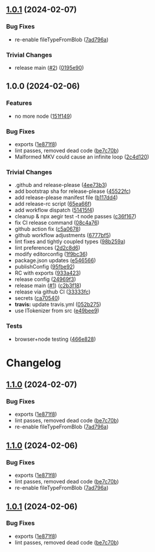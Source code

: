 ## [1.0.1](https://github.com/sgtpooki/file-type/compare/v1.0.0...v1.0.1) (2024-02-07)


### Bug Fixes

* re-enable fileTypeFromBlob ([7ad796a](https://github.com/sgtpooki/file-type/commit/7ad796aa5e740666ab09c9ca40dd033d45a20674))


### Trivial Changes

* release main ([#2](https://github.com/sgtpooki/file-type/issues/2)) ([0195e90](https://github.com/sgtpooki/file-type/commit/0195e90254c550472d6ba68a5fc529f43a61d74b))

## 1.0.0 (2024-02-06)


### Features

* no more node ([151f149](https://github.com/sgtpooki/file-type/commit/151f149184539be999d20985afd04b45d4d2ffd9))


### Bug Fixes

* exports ([1e871f8](https://github.com/sgtpooki/file-type/commit/1e871f85364d9cc41155aac550b958f9b56b939d))
* lint passes, removed dead code ([be7c70b](https://github.com/sgtpooki/file-type/commit/be7c70b0406533dbdba2e0713d0776cfacc69975))
* Malformed MKV could cause an infinite loop ([2c4d120](https://github.com/sgtpooki/file-type/commit/2c4d1200c99dffb7d515b9b9951ef43c22bf7e47))


### Trivial Changes

* .github and release-please ([4ee73b3](https://github.com/sgtpooki/file-type/commit/4ee73b3c1a25636539ac569f51d9b5d76e11ead0))
* add bootstrap sha for release-please ([45522fc](https://github.com/sgtpooki/file-type/commit/45522fc0b2feb491581ac1b2d2a84e0dc22ad321))
* add release-please manifest file ([b117dd4](https://github.com/sgtpooki/file-type/commit/b117dd4f5ce59f15ad58f70009a90462ac458266))
* add release-rc script ([65ea66f](https://github.com/sgtpooki/file-type/commit/65ea66f14cec7bc993a9bffa8170a1d3314fe695))
* add workflow dispatch ([51415f4](https://github.com/sgtpooki/file-type/commit/51415f49ad6d273d4672ed466765bd482bbaee74))
* cleanup & npx aegir test -t node passes ([c36f167](https://github.com/sgtpooki/file-type/commit/c36f167d0f5a286d84c0c6ccbcd7d21163bd15c3))
* fix CI release command ([08c4a76](https://github.com/sgtpooki/file-type/commit/08c4a767b3b97ed9600c93ff6b8ae8ed53a515f6))
* github action fix ([c5a0678](https://github.com/sgtpooki/file-type/commit/c5a0678e4224b9ad7da31a0a1b44f5ab10f2de05))
* github workflow adjustments ([6777bf5](https://github.com/sgtpooki/file-type/commit/6777bf50272ef61cff82482841d187ff4224acb7))
* lint fixes and tightly coupled types ([98b259a](https://github.com/sgtpooki/file-type/commit/98b259a9120e169055e1c172086f954dab9ff85f))
* lint preferences ([2d2c8d6](https://github.com/sgtpooki/file-type/commit/2d2c8d66f41f124f89b2de909a7a71840b8514eb))
* modify editorconfig ([1f9bc36](https://github.com/sgtpooki/file-type/commit/1f9bc369b19241f58eb96748993751b0f26395b2))
* package.json updates ([e546566](https://github.com/sgtpooki/file-type/commit/e546566b40203d59bfc25bcc1bf50d34d0ad72cd))
* publishConfig ([95fbe92](https://github.com/sgtpooki/file-type/commit/95fbe9280b9e0eb15ca9c5cae1e94db6de95bf42))
* RC with exports ([933a423](https://github.com/sgtpooki/file-type/commit/933a423f1404fd3271e6bc59ff1554036d4c2af1))
* release config ([24969f3](https://github.com/sgtpooki/file-type/commit/24969f399b3e79d6a8664f9a5111faaaab42f40e))
* release main ([#1](https://github.com/sgtpooki/file-type/issues/1)) ([c2b3f18](https://github.com/sgtpooki/file-type/commit/c2b3f1883ce5f2eb340c8c845faf94dc0869078c))
* release via github CI ([33333fc](https://github.com/sgtpooki/file-type/commit/33333fc595c57c9207d6f9f6f5d447b179500f1b))
* secrets ([ca70540](https://github.com/sgtpooki/file-type/commit/ca705403e8a85720da649deb86aed20c6318d99e))
* **travis:** update travis.yml ([052b275](https://github.com/sgtpooki/file-type/commit/052b2757f136a8f5d8ae5c78170fd1d5dcf34e97))
* use ITokenizer from src ([e49bee9](https://github.com/sgtpooki/file-type/commit/e49bee96f8d7d9ba4521410c8b566cd727742154))


### Tests

* browser+node testing ([466e828](https://github.com/sgtpooki/file-type/commit/466e828fd52e78538c5cfe1564f7343be222b5e7))

# Changelog

## [1.1.0](https://github.com/SgtPooki/file-type/compare/file-type-v1.0.0...file-type-v1.1.0) (2024-02-07)


### Bug Fixes

* exports ([1e871f8](https://github.com/SgtPooki/file-type/commit/1e871f85364d9cc41155aac550b958f9b56b939d))
* lint passes, removed dead code ([be7c70b](https://github.com/SgtPooki/file-type/commit/be7c70b0406533dbdba2e0713d0776cfacc69975))
* re-enable fileTypeFromBlob ([7ad796a](https://github.com/SgtPooki/file-type/commit/7ad796aa5e740666ab09c9ca40dd033d45a20674))

## [1.1.0](https://github.com/SgtPooki/file-type/compare/file-type-v1.0.0...file-type-v1.1.0) (2024-02-06)


### Bug Fixes

* exports ([1e871f8](https://github.com/SgtPooki/file-type/commit/1e871f85364d9cc41155aac550b958f9b56b939d))
* lint passes, removed dead code ([be7c70b](https://github.com/SgtPooki/file-type/commit/be7c70b0406533dbdba2e0713d0776cfacc69975))
* re-enable fileTypeFromBlob ([7ad796a](https://github.com/SgtPooki/file-type/commit/7ad796aa5e740666ab09c9ca40dd033d45a20674))

## [1.0.1](https://github.com/SgtPooki/file-type/compare/file-type-v1.0.0...file-type-v1.0.1) (2024-02-06)


### Bug Fixes

* exports ([1e871f8](https://github.com/SgtPooki/file-type/commit/1e871f85364d9cc41155aac550b958f9b56b939d))
* lint passes, removed dead code ([be7c70b](https://github.com/SgtPooki/file-type/commit/be7c70b0406533dbdba2e0713d0776cfacc69975))
